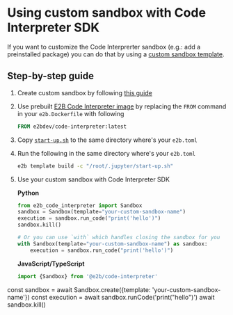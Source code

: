 # Using custom sandbox with Code Interpreter SDK

If you want to customize the Code Interprerter sandbox (e.g.: add a preinstalled package) you can do that by using a [custom sandbox template](https://e2b.dev/docs/sandbox-template).


## Step-by-step guide
1. Create custom sandbox by following [this guide](https://e2b.dev/docs/sandbox-template)

2. Use prebuilt [E2B Code Interpreter image](https://hub.docker.com/r/e2bdev/code-interpreter) by replacing the `FROM` command in your `e2b.Dockerfile` with following

    ```Dockerfile
    FROM e2bdev/code-interpreter:latest
    ```

3. Copy [`start-up.sh`](./start-up.sh) to the same directory where's your `e2b.toml`

4. Run the following in the same directory where's your `e2b.toml`
    ```sh
    e2b template build -c "/root/.jupyter/start-up.sh"
    ```

5. Use your custom sandbox with Code Interpreter SDK

   **Python**
   ```python
   from e2b_code_interpreter import Sandbox
   sandbox = Sandbox(template="your-custom-sandbox-name")
   execution = sandbox.run_code("print('hello')")
   sandbox.kill()

   # Or you can use `with` which handles closing the sandbox for you
   with Sandbox(template="your-custom-sandbox-name") as sandbox:
       execution = sandbox.run_code("print('hello')")
   ```
   

   **JavaScript/TypeScript**

   ```js
   import {Sandbox} from '@e2b/code-interpreter'

const sandbox = await Sandbox.create({template: 'your-custom-sandbox-name'})
const execution = await sandbox.runCode('print("hello")')
await sandbox.kill()
   ```
